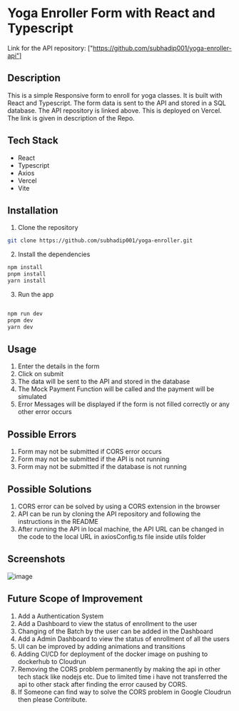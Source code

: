 # Yoga Enroller Form with React and Typescript

Link for the API repository: ["https://github.com/subhadip001/yoga-enroller-api"]

## Description
This is a simple Responsive form to enroll for yoga classes. It is built with React and Typescript. The form data is sent to the API and stored in a SQL database. The API repository is linked above. This is deployed on Vercel. The link is given in description of the Repo.

## Tech Stack

- React
- Typescript
- Axios
- Vercel
- Vite

## Installation

1. Clone the repository

```bash
git clone https://github.com/subhadip001/yoga-enroller.git
```

2. Install the dependencies

```bash
npm install
pnpm install
yarn install
```

3. Run the app

```bash

npm run dev
pnpm dev
yarn dev
```

## Usage

1. Enter the details in the form
2. Click on submit
3. The data will be sent to the API and stored in the database
4. The Mock Payment Function will be called and the payment will be simulated
5. Error Messages will be displayed if the form is not filled correctly or any other error occurs


## Possible Errors

1. Form may not be submitted if CORS error occurs
2. Form may not be submitted if the API is not running
3. Form may not be submitted if the database is not running

## Possible Solutions

1. CORS error can be solved by using a CORS extension in the browser
2. API can be run by cloning the API repository and following the instructions in the README
3. After running the API in local machine, the API URL can be changed in the code to the local URL in axiosConfig.ts file inside utils folder


## Screenshots
![image](https://github.com/subhadip001/yoga-enroller/assets/78922392/c79f02c8-c7b6-4046-9c7c-240f977b2c97)

## Future Scope of Improvement

1. Add a Authentication System
2. Add a Dashboard to view the status of enrollment to the user
3. Changing of the Batch by the user can be added in the Dashboard
4. Add a Admin Dashboard to view the status of enrollment of all the users
5. UI can be improved by adding animations and transitions
6. Adding CI/CD for deployment of the docker image on pushing to dockerhub to Cloudrun
7. Removing the CORS problem permanently by making the api in other tech stack like nodejs etc. Due to limited time i have not transferred the api to other stack after finding the error caused by CORS.
8. If Someone can find way to solve the CORS problem in Google Cloudrun then please Contribute.
